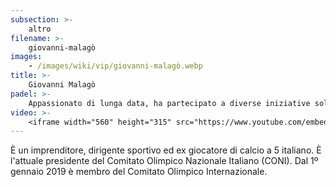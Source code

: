 ```yaml
---
subsection: >-
    altro
filename: >-
    giovanni-malagò
images:
    - /images/wiki/vip/giovanni-malagò.webp
title: >-
    Giovanni Malagò
padel: >-
    Appassionato di lunga data, ha partecipato a diverse iniziative solidali come il Gilette Padel Vip del 2019
video: >-
    <iframe width="560" height="315" src="https://www.youtube.com/embed/nZDhHi-37q4" title="YouTube video player" frameborder="0" allow="accelerometer; autoplay; clipboard-write; encrypted-media; gyroscope; picture-in-picture" allowfullscreen></iframe>
---
```

È un imprenditore, dirigente sportivo ed ex giocatore di calcio a 5 italiano. È l'attuale presidente del Comitato Olimpico Nazionale Italiano (CONI). Dal 1º gennaio 2019 è membro del Comitato Olimpico Internazionale.